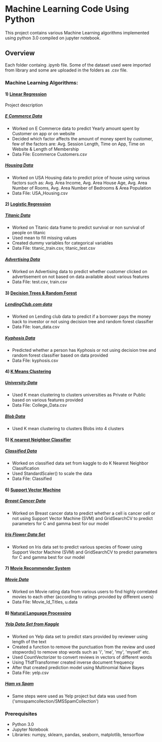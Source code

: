 # Machine Learning Code Using Python

This project contains various Machine Learning algorithms implemented using python 3.0 compiled on jupyter notebook. 

## Overview

Each folder containg .ipynb file. Some of the dataset used were imported from library and some are uploaded in the folders as .csv file.

### Machine Learning Algorithms:

#### 1) [Linear Regression](https://github.com/kkaushi4/Machine-Learning-Case-Studies/tree/master/Regression)

Project description
##### [E Commerce Data](https://github.com/kkaushi4/Machine-Learning-Case-Studies/blob/master/Regression/Linear_Regression_E_Commerce.ipynb) 
- Worked on E Commerce data to predict Yearly amount spent by Customer on app or on website
- Decided which factor affects the amount of money spent by customer, few of the factors are:
Avg. Session Length, Time on App, Time on Website & Length of Membership
- Data File: Ecommerce Customers.csv

#####  [Housing Data](https://github.com/kkaushi4/Machine-Learning-Case-Studies/blob/master/Regression/Linear_Regression_Housing.ipynb)
- Worked on USA Housing data to predict price of house using various factors such as:
Avg. Area Income, Avg. Area House Age, Avg. Area Number of Rooms, Avg. Area Number of Bedrooms & Area Population 
- Data File: USA_Housing.csv

#### 2) [Logistic Regression](https://github.com/kkaushi4/Machine-Learning-Case-Studies/tree/master/Regression)

##### [Titanic Data](https://github.com/kkaushi4/Machine-Learning-Case-Studies/blob/master/Regression/Logistic_Regression_Titanic.ipynb)
- Worked on Titanic data frame to predict survival or non survival of people on titanic
- Used mean to fill missing values
- Created dummy variables for categorical variables
- Data File: titanic_train.csv, titanic_test.csv

##### [Advertising Data](https://github.com/kkaushi4/Machine-Learning-Case-Studies/blob/master/Regression/Logistic_Regression_Advertising.ipynb)
- Worked on Advertising data to predict whether customer clicked on advertisement on not based on data available about various features 
- Data File: test.csv, train.csv

#### 3) [Decision Trees & Random Forest](https://github.com/kkaushi4/Machine-Learning-Case-Studies/tree/master/Trees_Random_Forest)

##### [LendingClub.com data](https://github.com/kkaushi4/Machine-Learning-Case-Studies/blob/master/Trees_Random_Forest/Trees_Random_Forest_Lending_Club_Decision.ipynb)
- Worked on Lending club data to predict if a borrower pays the money back to investor or not using decision tree and random forest classifier
- Data File: loan_data.csv

##### [Kyphosis Data](https://github.com/kkaushi4/Machine-Learning-Case-Studies/blob/master/Trees_Random_Forest/Trees_Random_Forest_Kyphosis_Decision.ipynb)
- Predicted whether a person has Kyphosis or not using decision tree and random forest classifier based on data provided 
- Data File: kyphosis.csv

#### 4) [K Means Clustering](https://github.com/kkaushi4/Machine-Learning-Case-Studies/tree/master/K_Mean_Clustering)

##### [University Data](https://github.com/kkaushi4/Machine-Learning-Case-Studies/blob/master/K_Mean_Clustering/K_Means_Clustering_University_Data.ipynb)
- Used K mean clustering to clusters universities as Private or Public based on various features provided
- Data File: College_Data.csv

##### [Blob Data](https://github.com/kkaushi4/Machine-Learning-Case-Studies/blob/master/K_Mean_Clustering/K_Means_Clustering_Blob_Data.ipynb)
- Used K mean clustering to clusters Blobs into 4 clusters 

#### 5) [K nearest Neighbor Classifier](https://github.com/kkaushi4/Machine-Learning-Case-Studies/tree/master/KNN_Classifier)

##### [Classified Data](https://github.com/kkaushi4/Machine-Learning-Case-Studies/blob/master/KNN_Classifier/KNN_Classified_Data.ipynb)
- Worked on classified data set from kaggle to do K Nearest Neighbor Classification
- Used StandardScaler() to scale the data
- Data File: Classified

#### 6) [Support Vector Machine](https://github.com/kkaushi4/Machine-Learning-Case-Studies/tree/master/SVM)

##### [Breast Cancer Data](https://github.com/kkaushi4/Machine-Learning-Case-Studies/blob/master/SVM/SVM_Brest_Cancer_Data.ipynb)
- Worked on Breast cancer data to predict whether a cell is cancer cell or not using Support Vector Machine (SVM) and GridSearchCV to predict parameters for C and gamma best for our model

##### [Iris Flower Data Set](https://github.com/kkaushi4/Machine-Learning-Case-Studies/blob/master/SVM/SVM_Iris_Data.ipynb)
- Worked on Iris data set to predict various species of flower using Support Vector Machine (SVM) and GridSearchCV to predict parameters for C and gamma best for our model

#### 7) [Movie Recommender System](https://github.com/kkaushi4/Machine-Learning-Case-Studies/tree/master/Recommender_System)

##### [Movie Data](https://github.com/kkaushi4/Machine-Learning-Case-Studies/blob/master/Recommender_System/Recommender_System.ipynb)
- Worked on Movie rating data from various users to find highly correlated movies to each other (according to ratings provided by different users) 
- Data File: Movie_Id_Titles, u.data

#### 8) [Natural Language Processing](https://github.com/kkaushi4/Machine-Learning-Case-Studies/tree/master/NLP)

##### [Yelp Data Set from Kaggle](https://github.com/kkaushi4/Machine-Learning-Case-Studies/blob/master/NLP/NLP_Yelp_Data.ipynb)
- Worked on Yelp data set to predict stars provided by reviewer using length of the text
- Created a function to remove the punctuation from the review and used stopwords() to remove stop words such as 'i', 'me', 'my', 'myself' etc.
- Used CountVectorizer to convert reviews in vectors of different words
- Using TfidfTransformer created inverse document frequency
- After that created prediction model using Multinomial Naive Bayes 
- Data File: yelp.csv

##### [Ham vs Spam](https://github.com/kkaushi4/Machine-Learning-Case-Studies/blob/master/NLP/NLP_Spam_Ham.ipynb)
- Same steps were used as Yelp project but data was used from ('smsspamcollection/SMSSpamCollection')

### Prerequisites
- Python 3.0
- Jupyter Notebook
- Libraries: numpy, sklearn, pandas, seaborn, matplotlib, tensorflow

